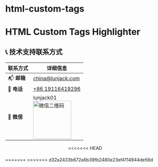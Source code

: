 # html-custom-tags

# HTML Custom Tags Highlighter

## 📞 技术支持联系方式

<div align="center" style="margin: 20px 0;">

| 联系方式 | 详细信息 |
|----------|----------|
| 📬 **邮箱** | [china@lunjack.com](mailto:china@lunjack.com) |
| 📱 **电话** | [+86 19116419296](tel:+8619116419296) |
| 💬 **微信** | lunjack01 <br> <img src="http://www.123456789xyz.com/img/wechat.jpg" alt="微信二维码" width="120"> |
<<<<<<< HEAD
</div>
=======
</div>
>>>>>>> d32a2433b672a6b39fb2480e23ef4114944de56d
